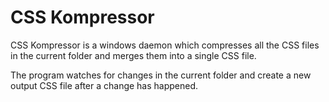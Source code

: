 # CSS Kompressor #

CSS Kompressor is a windows daemon which compresses all the CSS files in the current folder and merges them into a single CSS file.

The program watches for changes in the current folder and create a new output CSS file after a change has happened.